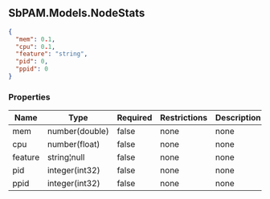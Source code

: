 
<h2 id="tocS_SbPAM.Models.NodeStats">SbPAM.Models.NodeStats</h2>

<a id="schemasbpam.models.nodestats"></a>
<a id="schema_SbPAM.Models.NodeStats"></a>
<a id="tocSsbpam.models.nodestats"></a>
<a id="tocssbpam.models.nodestats"></a>

```json
{
  "mem": 0.1,
  "cpu": 0.1,
  "feature": "string",
  "pid": 0,
  "ppid": 0
}

```

### Properties

|Name|Type|Required|Restrictions|Description|
|---|---|---|---|---|
|mem|number(double)|false|none|none|
|cpu|number(float)|false|none|none|
|feature|string¦null|false|none|none|
|pid|integer(int32)|false|none|none|
|ppid|integer(int32)|false|none|none|



